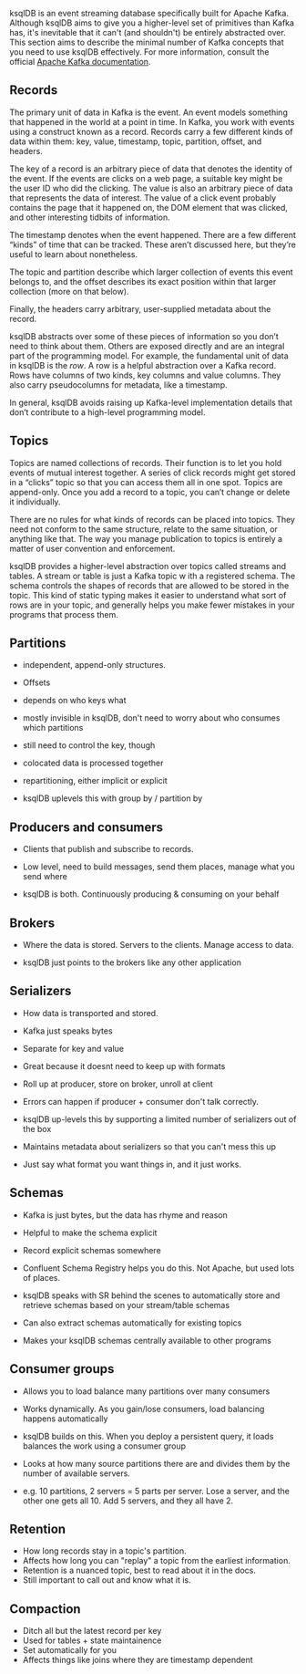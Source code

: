 ksqlDB is an event streaming database specifically built for Apache Kafka. Although ksqlDB aims to give you a higher-level set of primitives than Kafka has, it's inevitable that it can't (and shouldn't) be entirely abstracted over. This section aims to describe the minimal number of Kafka concepts that you need to use ksqlDB effectively. For more information, consult the official [Apache Kafka documentation](https://kafka.apache.org/documentation/).

## Records

The primary unit of data in Kafka is the event. An event models something that happened in the world at a point in time. In Kafka, you work with events using a construct known as a record. Records carry a few different kinds of data within them: key, value, timestamp, topic, partition, offset, and headers.

The key of a record is an arbitrary piece of data that denotes the identity of the event. If the events are clicks on a web page, a suitable key might be the user ID who did the clicking. The value is also an arbitrary piece of data that represents the data of interest. The value of a click event probably contains the page that it happened on, the DOM element that was clicked, and other interesting tidbits of information.

The timestamp denotes when the event happened. There are a few different “kinds” of time that can be tracked. These aren’t discussed here, but they’re useful to learn about nonetheless.

The topic and partition describe which larger collection of events this event belongs to, and the offset describes its exact position within that larger collection (more on that below).

Finally, the headers carry arbitrary, user-supplied metadata about the record.

ksqlDB abstracts over some of these pieces of information so you don’t need to think about them. Others are exposed directly and are an integral part of the programming model. For example, the fundamental unit of data in ksqlDB is the _row_. A row is a helpful abstraction over a Kafka record. Rows have columns of two kinds, key columns and value columns. They also carry pseudocolumns for metadata, like a timestamp.

In general, ksqlDB avoids raising up Kafka-level implementation details that don’t contribute to a high-level programming model.

## Topics

Topics are named collections of records. Their function is to let you hold events of mutual interest together. A series of click records might get stored in a “clicks” topic so that you can access them all in one spot. Topics are append-only. Once you add a record to a topic, you can’t change or delete it individually.

There are no rules for what kinds of records can be placed into topics. They need not conform to the same structure, relate to the same situation, or anything like that. The way you manage publication to topics is entirely a matter of user convention and enforcement.

ksqlDB provides a higher-level abstraction over topics called streams and tables. A stream or table is just a Kafka topic w
ith a registered schema. The schema controls the shapes of records that are allowed to be stored in the topic. This kind of static typing makes it easier to understand what sort of rows are in your topic, and generally helps you make fewer mistakes in your programs that process them.

## Partitions

- independent, append-only structures.
- Offsets
- depends on who keys what
- mostly invisible in ksqlDB, don't need to worry about who consumes which partitions

- still need to control the key, though
- colocated data is processed together
- repartitioning, either implicit or explicit

- ksqlDB uplevels this with group by / partition by

## Producers and consumers

- Clients that publish and subscribe to records.
- Low level, need to build messages, send them places, manage what you send where

- ksqlDB is both. Continuously producing & consuming on your behalf

## Brokers

- Where the data is stored. Servers to the clients. Manage access to data.

- ksqlDB just points to the brokers like any other application

## Serializers

- How data is transported and stored.
- Kafka just speaks bytes
- Separate for key and value
- Great because it doesnt need to keep up with formats
- Roll up at producer, store on broker, unroll at client
- Errors can happen if producer + consumer don't talk correctly.

- ksqlDB up-levels this by supporting a limited number of serializers out of the box
- Maintains metadata about serializers so that you can't mess this up
- Just say what format you want things in, and it just works.

## Schemas

- Kafka is just bytes, but the data has rhyme and reason
- Helpful to make the schema explicit
- Record explicit schemas somewhere
- Confluent Schema Registry helps you do this. Not Apache, but used lots of places.

- ksqlDB speaks with SR behind the scenes to automatically store and retrieve schemas based on your stream/table schemas
- Can also extract schemas automatically for existing topics
- Makes your ksqlDB schemas centrally available to other programs

## Consumer groups

- Allows you to load balance many partitions over many consumers
- Works dynamically. As you gain/lose consumers, load balancing happens automatically

- ksqlDB builds on this. When you deploy a persistent query, it loads balances the work using a consumer group
- Looks at how many source partitions there are and divides them by the number of available servers.
- e.g. 10 partitions, 2 servers = 5 parts per server. Lose a server, and the other one gets all 10. Add 5 servers, and they all have 2.

## Retention

- How long records stay in a topic's partition.
- Affects how long you can "replay" a topic from the earliest information.
- Retention is a nuanced topic, best to read about it in the docs.
- Still important to call out and know what it is.

## Compaction

- Ditch all but the latest record per key
- Used for tables + state maintainence
- Set automatically for you
- Affects things like joins where they are timestamp dependent
